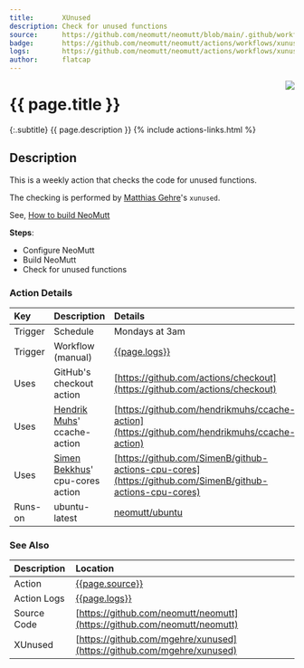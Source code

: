 ```yaml
---
title:       XUnused
description: Check for unused functions
source:      https://github.com/neomutt/neomutt/blob/main/.github/workflows/xunused.yml
badge:       https://github.com/neomutt/neomutt/actions/workflows/xunused.yml/badge.svg
logs:        https://github.com/neomutt/neomutt/actions/workflows/xunused.yml
author:      flatcap
---
```


<div style="float: right;">
<a href="{{page.logs}}"><img src="{{page.badge}}" /></a>
</div>

# {{ page.title }}

{:.subtitle}
{{ page.description }}
{% include actions-links.html %}

## Description

This is a weekly action that checks the code for unused functions.

The checking is performed by [Matthias Gehre](https://github.com/mgehre)'s `xunused`.

See, [How to build NeoMutt](https://neomutt.org/dev/build)

**Steps**:
- Configure NeoMutt
- Build NeoMutt
- Check for unused functions

### Action Details

| Key     | Description                                                            | Details                                                                                                                                  |
| :------ | :--------------------------------------------------------------------- | :--------------------------------------------------------------------------------------------------------------------------------------- |
| Trigger | Schedule                                                               | Mondays at 3am                                                                                                                           |
| Trigger | Workflow (manual)                                                      | [{{page.logs}}]({{page.logs}})                                                                                                           |
| Uses    | GitHub's checkout action                                               | [https://github.com/actions/checkout](https://github.com/actions/checkout)                                                               |
| Uses    | [Hendrik Muhs](https://github.com/hendrikmuhs)' ccache-action          | [https://github.com/hendrikmuhs/ccache-action](https://github.com/hendrikmuhs/ccache-action)                                             |
| Uses    | [Simen Bekkhus](https://github.com/SimenB)' cpu-cores action           | [https://github.com/SimenB/github-actions-cpu-cores](https://github.com/SimenB/github-actions-cpu-cores)                                 |
| Runs-on | ubuntu-latest                                                          | [neomutt/ubuntu](https://ghcr.io/neomutt/ubuntu)                                                                                         |

### See Also

| Description | Location                                                                                       |
| :---------- | :--------------------------------------------------------------------------------------------- |
| Action      | [{{page.source}}]({{page.source}})                                                             |
| Action Logs | [{{page.logs}}]({{page.logs}})                                                                 |
| Source Code | [https://github.com/neomutt/neomutt](https://github.com/neomutt/neomutt)                       |
| XUnused     | [https://github.com/mgehre/xunused](https://github.com/mgehre/xunused)                         |

